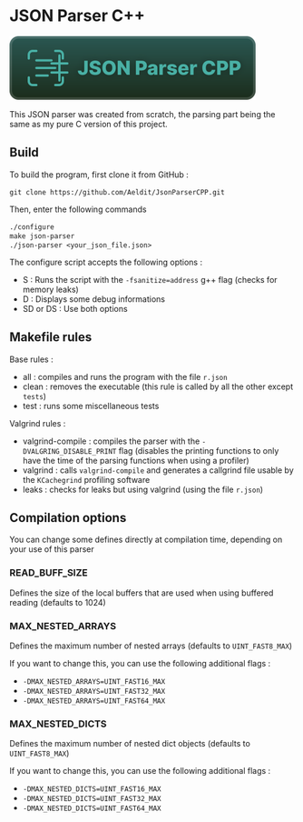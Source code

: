 # JSON Parser C++


![json-parser-cpp](https://raw.githubusercontent.com/Aeldit/Aeldit/e5cba7b19560c64d7677915d44ac5e4c80e8ce48/github_profile/jsonparser-cpp.svg)

This JSON parser was created from scratch, the parsing part being the same as my pure C version of
this project.

## Build

To build the program, first clone it from GitHub :

```shell
git clone https://github.com/Aeldit/JsonParserCPP.git
```

Then, enter the following commands

```shell
./configure
make json-parser
./json-parser <your_json_file.json>
```

The configure script accepts the following options :
- S : Runs the script with the `-fsanitize=address` g++ flag (checks for memory leaks)
- D : Displays some debug informations
- SD or DS : Use both options


## Makefile rules

Base rules :
- all : compiles and runs the program with the file `r.json`
- clean : removes the executable (this rule is called by all the other except `tests`)
- test : runs some miscellaneous tests

Valgrind rules :
- valgrind-compile : compiles the parser with the `-DVALGRING_DISABLE_PRINT` flag (disables the printing functions to only have the time of the parsing functions when using a profiler)
- valgrind : calls `valgrind-compile` and generates a callgrind file usable by the `KCachegrind` profiling software
- leaks : checks for leaks but using valgrind (using the file `r.json`)

## Compilation options

You can change some defines directly at compilation time, depending on your use of this parser

### READ_BUFF_SIZE

Defines the size of the local buffers that are used when using buffered reading (defaults to 1024)

### MAX_NESTED_ARRAYS

Defines the maximum number of nested arrays (defaults to `UINT_FAST8_MAX`)

If you want to change this, you can use the following additional flags :
- `-DMAX_NESTED_ARRAYS=UINT_FAST16_MAX`
- `-DMAX_NESTED_ARRAYS=UINT_FAST32_MAX`
- `-DMAX_NESTED_ARRAYS=UINT_FAST64_MAX`

### MAX_NESTED_DICTS

Defines the maximum number of nested dict objects (defaults to `UINT_FAST8_MAX`)

If you want to change this, you can use the following additional flags :
- `-DMAX_NESTED_DICTS=UINT_FAST16_MAX`
- `-DMAX_NESTED_DICTS=UINT_FAST32_MAX`
- `-DMAX_NESTED_DICTS=UINT_FAST64_MAX`


